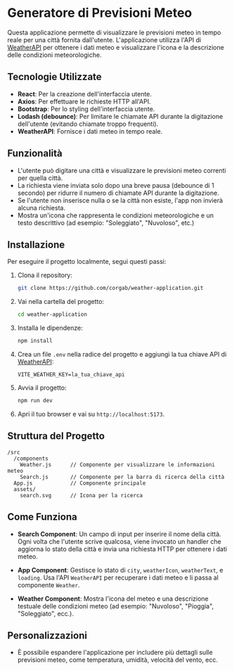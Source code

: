 # Generatore di Previsioni Meteo

Questa applicazione permette di visualizzare le previsioni meteo in tempo reale per una città fornita dall'utente. L'applicazione utilizza l'API di [WeatherAPI](https://www.weatherapi.com/) per ottenere i dati meteo e visualizzare l'icona e la descrizione delle condizioni meteorologiche.

## Tecnologie Utilizzate

- **React**: Per la creazione dell'interfaccia utente.
- **Axios**: Per effettuare le richieste HTTP all'API.
- **Bootstrap**: Per lo styling dell'interfaccia utente.
- **Lodash (debounce)**: Per limitare le chiamate API durante la digitazione dell'utente (evitando chiamate troppo frequenti).
- **WeatherAPI**: Fornisce i dati meteo in tempo reale.

## Funzionalità

- L'utente può digitare una città e visualizzare le previsioni meteo correnti per quella città.
- La richiesta viene inviata solo dopo una breve pausa (debounce di 1 secondo) per ridurre il numero di chiamate API durante la digitazione.
- Se l'utente non inserisce nulla o se la città non esiste, l'app non invierà alcuna richiesta.
- Mostra un'icona che rappresenta le condizioni meteorologiche e un testo descrittivo (ad esempio: "Soleggiato", "Nuvoloso", etc.)

## Installazione

Per eseguire il progetto localmente, segui questi passi:

1. Clona il repository:

   ```bash
   git clone https://github.com/corgab/weather-application.git
   ```

2. Vai nella cartella del progetto:

   ```bash
   cd weather-application
   ```

3. Installa le dipendenze:

   ```bash
   npm install
   ```

4. Crea un file `.env` nella radice del progetto e aggiungi la tua chiave API di [WeatherAPI](https://www.weatherapi.com/):

   ```
   VITE_WEATHER_KEY=la_tua_chiave_api
   ```

5. Avvia il progetto:

   ```bash
   npm run dev
   ```

6. Apri il tuo browser e vai su `http://localhost:5173`.

## Struttura del Progetto

```
/src
  /components
    Weather.js      // Componente per visualizzare le informazioni meteo
    Search.js       // Componente per la barra di ricerca della città
  App.js            // Componente principale
  assets/
    search.svg      // Icona per la ricerca
```

## Come Funziona

- **Search Component**:
  Un campo di input per inserire il nome della città. Ogni volta che l'utente scrive qualcosa, viene invocato un handler che aggiorna lo stato della città e invia una richiesta HTTP per ottenere i dati meteo.

- **App Component**:
  Gestisce lo stato di `city`, `weatherIcon`, `weatherText`, e `loading`. Usa l'API `WeatherAPI` per recuperare i dati meteo e li passa al componente `Weather`.

- **Weather Component**:
  Mostra l'icona del meteo e una descrizione testuale delle condizioni meteo (ad esempio: "Nuvoloso", "Pioggia", "Soleggiato", ecc.).

## Personalizzazioni

- È possibile espandere l'applicazione per includere più dettagli sulle previsioni meteo, come temperatura, umidità, velocità del vento, ecc.
